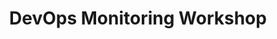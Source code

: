 ---
title: DevOps Monitoring Workshop
ExternalLink: https://cdn2.hubspot.net/hubfs/732832/One-pagers/CloudOps_1Pager_DevOps-Monitoring_Workshop.pdf
---